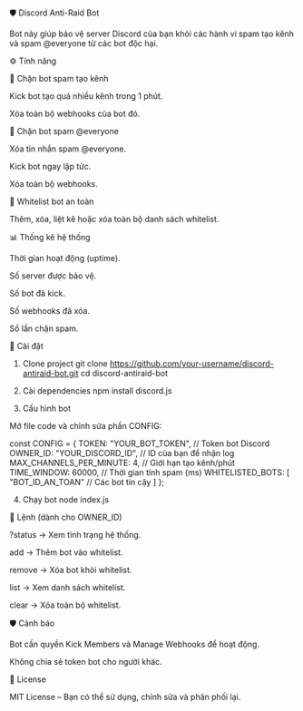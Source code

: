 🛡️ Discord Anti-Raid Bot

Bot này giúp bảo vệ server Discord của bạn khỏi các hành vi spam tạo kênh và spam @everyone từ các bot độc hại.

⚙️ Tính năng

🚫 Chặn bot spam tạo kênh

Kick bot tạo quá nhiều kênh trong 1 phút.

Xóa toàn bộ webhooks của bot đó.

🚫 Chặn bot spam @everyone

Xóa tin nhắn spam @everyone.

Kick bot ngay lập tức.

Xóa toàn bộ webhooks.

📜 Whitelist bot an toàn

Thêm, xóa, liệt kê hoặc xóa toàn bộ danh sách whitelist.

📊 Thống kê hệ thống

Thời gian hoạt động (uptime).

Số server được bảo vệ.

Số bot đã kick.

Số webhooks đã xóa.

Số lần chặn spam.

🚀 Cài đặt
1. Clone project
git clone https://github.com/your-username/discord-antiraid-bot.git
cd discord-antiraid-bot

2. Cài dependencies
npm install discord.js

3. Cấu hình bot

Mở file code và chỉnh sửa phần CONFIG:

const CONFIG = {
    TOKEN: "YOUR_BOT_TOKEN", // Token bot Discord
    OWNER_ID: "YOUR_DISCORD_ID", // ID của bạn để nhận log
    MAX_CHANNELS_PER_MINUTE: 4, // Giới hạn tạo kênh/phút
    TIME_WINDOW: 60000, // Thời gian tính spam (ms)
    WHITELISTED_BOTS: [
        "BOT_ID_AN_TOAN" // Các bot tin cậy
    ]
};

4. Chạy bot
node index.js

📖 Lệnh (dành cho OWNER_ID)

?status → Xem tình trạng hệ thống.

add <botId> → Thêm bot vào whitelist.

remove <botId> → Xóa bot khỏi whitelist.

list → Xem danh sách whitelist.

clear → Xóa toàn bộ whitelist.

🛡️ Cảnh báo

Bot cần quyền Kick Members và Manage Webhooks để hoạt động.

Không chia sẻ token bot cho người khác.

📌 License

MIT License – Bạn có thể sử dụng, chỉnh sửa và phân phối lại.
